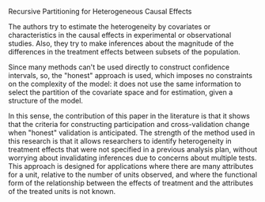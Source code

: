 
Recursive Partitioning for Heterogeneous Causal Effects

The authors try to estimate the heterogeneity by covariates or characteristics in the causal effects in 
experimental or observational studies. Also, they try to make inferences about the magnitude of the 
differences in the treatment effects between subsets of the population.

Since many methods can't be used directly to construct confidence intervals, so, the "honest" approach 
is used, which imposes no constraints on the complexity of the model: it does not use the same 
information to select the partition of the covariate space and for estimation, given a structure of the 
model. 

In this sense, the contribution of this paper in the literature is that it shows that the 
criteria for constructing participation and cross-validation change when "honest" validation is anticipated.
The strength of the method used in this research is that it allows researchers to identify heterogeneity 
in treatment effects that were not specified in a previous analysis plan, without worrying about 
invalidating inferences due to concerns about multiple tests. This approach is designed for 
applications where there are many attributes for a unit, relative to the number of units observed, and where
the functional form of the relationship between the effects of treatment and the attributes of the treated 
units is not known.
